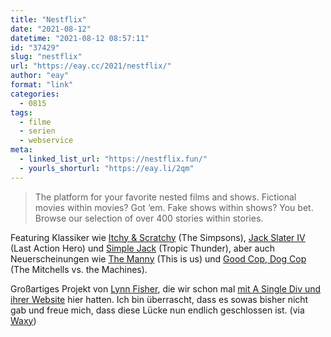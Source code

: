 ```yaml
---
title: "Nestflix"
date: "2021-08-12"
datetime: "2021-08-12 08:57:11"
id: "37429"
slug: "nestflix"
url: "https://eay.cc/2021/nestflix/"
author: "eay"
format: "link"
categories:
  - 0815
tags:
  - filme
  - serien
  - webservice
meta:
  - linked_list_url: "https://nestflix.fun/"
  - yourls_shorturl: "https://eay.li/2qm"
---
```


> The platform for your favorite nested films and shows. Fictional movies within movies? Got ‘em. Fake shows within shows? You bet. Browse our selection of over 400 stories within stories.

Featuring Klassiker wie [Itchy & Scratchy](https://nestflix.fun/the-itchy-and-scratchy-show/) (The Simpsons), [Jack Slater IV](https://nestflix.fun/jack-slater-iv/) (Last Action Hero) und [Simple Jack](https://nestflix.fun/simple-jack/) (Tropic Thunder), aber auch Neuerscheinungen wie [The Manny](https://nestflix.fun/the-manny/) (This is us) und [Good Cop, Dog Cop](https://nestflix.fun/good-cop-dog-cop/) (The Mitchells vs. the Machines).

Großartiges Projekt von [Lynn Fisher](https://lynnandtonic.com/), die wir schon mal [mit A Single Div und ihrer Website](https://eay.cc/2017/a-single-div/) hier hatten. Ich bin überrascht, dass es sowas bisher nicht gab und freue mich, dass diese Lücke nun endlich geschlossen ist. (via [Waxy](https://waxy.org/))
